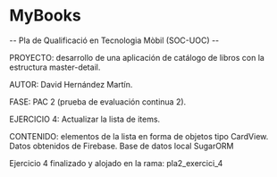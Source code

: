 # MyBooks

-- Pla de Qualificació en Tecnologia Mòbil (SOC-UOC) --

PROYECTO: desarrollo de una aplicación de catálogo de libros con la estructura master-detail.

AUTOR: David Hernández Martín.

FASE: PAC 2 (prueba de evaluación continua 2).

EJERCICIO 4: Actualizar la lista de items.

CONTENIDO: elementos de la lista en forma de objetos tipo CardView. Datos obtenidos de Firebase. Base de datos local SugarORM

Ejercicio 4 finalizado y alojado en la rama: pla2_exercici_4